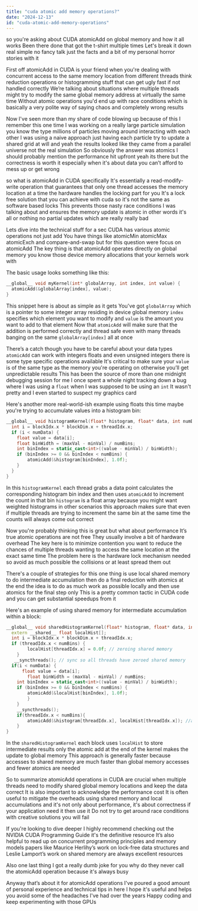 ```yaml
---
title: "cuda atomic add memory operations?"
date: "2024-12-13"
id: "cuda-atomic-add-memory-operations"
---
```


so you're asking about CUDA atomicAdd on global memory and how it all works Been there done that got the t-shirt multiple times Let's break it down real simple no fancy talk just the facts and a bit of my personal horror stories with it

First off atomicAdd in CUDA is your friend when you're dealing with concurrent access to the same memory location from different threads think reduction operations or histogramming stuff that can get ugly fast if not handled correctly We’re talking about situations where multiple threads might try to modify the same global memory address at virtually the same time Without atomic operations you'd end up with race conditions which is basically a very polite way of saying chaos and completely wrong results

Now I've seen more than my share of code blowing up because of this I remember this one time I was working on a really large particle simulation you know the type millions of particles moving around interacting with each other I was using a naive approach just having each particle try to update a shared grid at will and yeah the results looked like they came from a parallel universe not the real simulation So obviously the answer was atomics I should probably mention the performance hit upfront yeah its there but the correctness is worth it especially when it's about data you can’t afford to mess up or get wrong

 so what is atomicAdd in CUDA specifically It's essentially a read-modify-write operation that guarantees that only one thread accesses the memory location at a time the hardware handles the locking part for you It's a lock free solution that you can achieve with cuda so it's not the same as software based locks This prevents those nasty race conditions I was talking about and ensures the memory update is atomic in other words it's all or nothing no partial updates which are really really bad

Lets dive into the technical stuff for a sec CUDA has various atomic operations not just add You have things like atomicMin atomicMax atomicExch and compare-and-swap but for this question were focus on atomicAdd The key thing is that atomicAdd operates directly on global memory you know those device memory allocations that your kernels work with

The basic usage looks something like this:

```cpp
__global__ void myKernel(int* globalArray, int index, int value) {
  atomicAdd(&globalArray[index], value);
}
```

This snippet here is about as simple as it gets You've got `globalArray` which is a pointer to some integer array residing in device global memory `index` specifies which element you want to modify and `value` is the amount you want to add to that element Now that `atomicAdd` will make sure that the addition is performed correctly and thread safe even with many threads banging on the same `globalArray[index]` all at once

There’s a catch though you have to be careful about your data types `atomicAdd` can work with integers floats and even unsigned integers there is some type specific operations available It's critical to make sure your `value` is of the same type as the memory you're operating on otherwise you’ll get unpredictable results This has been the source of more than one midnight debugging session for me I once spent a whole night tracking down a bug where I was using a `float` when I was supposed to be using an `int` It wasn't pretty and I even started to suspect my graphics card

Here's another more real-world-ish example using floats this time maybe you're trying to accumulate values into a histogram bin:

```cpp
__global__ void histogramKernel(float* histogram, float* data, int numData, int numBins, float minVal, float maxVal) {
  int i = blockIdx.x * blockDim.x + threadIdx.x;
  if (i < numData) {
    float value = data[i];
    float binWidth = (maxVal - minVal) / numBins;
    int binIndex = static_cast<int>((value - minVal) / binWidth);
    if (binIndex >= 0 && binIndex < numBins) {
        atomicAdd(&histogram[binIndex], 1.0f);
    }
  }
}
```

In this `histogramKernel` each thread grabs a data point calculates the corresponding histogram bin index and then uses `atomicAdd` to increment the count in that bin `histogram` is a float array because you might want weighted histograms in other scenarios this approach makes sure that even if multiple threads are trying to increment the same bin at the same time the counts will always come out correct

Now you're probably thinking  this is great but what about performance It’s true atomic operations are not free They usually involve a bit of hardware overhead The key here is to minimize contention you want to reduce the chances of multiple threads wanting to access the same location at the exact same time The problem here is the hardware lock mechanism needed so avoid as much possible the collisions or at least spread them out

There's a couple of strategies for this one thing is use local shared memory to do intermediate accumulation then do a final reduction with atomics at the end the idea is to do as much work as possible locally and then use atomics for the final step only This is a pretty common tactic in CUDA code and you can get substantial speedups from it

Here's an example of using shared memory for intermediate accumulation within a block:

```cpp
__global__ void sharedHistogramKernel(float* histogram, float* data, int numData, int numBins, float minVal, float maxVal) {
  extern __shared__ float localHist[];
  int i = blockIdx.x * blockDim.x + threadIdx.x;
  if (threadIdx.x < numBins) {
        localHist[threadIdx.x] = 0.0f; // zeroing shared memory
    }
   __syncthreads(); // sync so all threads have zeroed shared memory
  if(i < numData) {
      float value = data[i];
        float binWidth = (maxVal - minVal) / numBins;
    int binIndex = static_cast<int>((value - minVal) / binWidth);
    if (binIndex >= 0 && binIndex < numBins) {
        atomicAdd(&localHist[binIndex], 1.0f);
        }
    }
    __syncthreads();
    if(threadIdx.x < numBins){
        atomicAdd(&histogram[threadIdx.x], localHist[threadIdx.x]); //atomic final step
    }
}
```

In the `sharedHistogramKernel` each block uses `localHist` to store intermediate results only the atomic add at the end of the kernel makes the update to global memory This approach is generally faster because accesses to shared memory are much faster than global memory accesses and fewer atomics are needed

So to summarize atomicAdd operations in CUDA are crucial when multiple threads need to modify shared global memory locations and keep the data correct It is also important to acknowledge the performance cost It is often useful to mitigate the overheads using shared memory and local accumulations and it's not only about performance, it's about correctness if your application need it then use it Do not try to get around race conditions with creative solutions you will fail

If you're looking to dive deeper I highly recommend checking out the NVIDIA CUDA Programming Guide it's the definitive resource It’s also helpful to read up on concurrent programming principles and memory models papers like Maurice Herlihy’s work on lock-free data structures and Leslie Lamport’s work on shared memory are always excellent resources

Also one last thing I got a really dumb joke for you why do they never call the atomicAdd operation because it's always busy

Anyway that’s about it for atomicAdd operations I've poured a good amount of personal experience and technical tips in here I hope it's useful and helps you avoid some of the headaches I've had over the years Happy coding and keep experimenting with those GPUs
